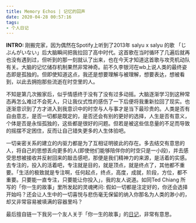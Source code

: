 ```yaml
---
title: Memory Echos | 记忆的回声
date: 2020-04-28 00:57:16
tags:
- 个人日记
---
```

<b>INTRO: </b> 刚搬完家，因为偶然在Spotify上听到了2013年 salyu x salyu 的歌 「じぶんがいない」后大脑瞬间把我拉回了高中时代。这首歌在当时循环了几遍后就再也没有遇到过，但听到的那一刻就认了出来，也在今天才知道这首歌与攻壳机动队有关。大脑的记忆储存机制果然非常神奇。前不久李银河在wb上说人类的最终姿态即是孤独的。但即使知道这点，我还是想要理解与被理解，想要表达，想被看到，以此去拥抱那些流逝在时空里的人。

不知是第几次搬家后，似乎情感终于没有了没有过多动摇。大脑逐渐学习到这种常态再怎么难过不会死人，只让我仪式性的感伤了一下后便将我重新拉回了现实。也逐渐意识到了方才进入到我意识中的时空与人与事才是当下最珍贵的。人类是否有自由意志，是否一切都是既定的，是否还会有别的更好的选择，人生是否有意义，个体是否是永恒孤独的，这些都是很好的问题。但若是被这些信息量的不足而导致的摇摆不定困住，反而让自己错失更多的人生体验吧。

一切亲密关系的建立的内驱力都是为了互相证明彼此的存在。多去结交有意思的人，将自己的思想丢向更多的人(即使他们能够陪伴你的时空只是一小段)，并去感受思想被接收并反射回来的敲击感吧，那便是我们精神力的来源，是活着的实感。去专注的，投入的活着吧，专注就是目的，就是顶点，就是终点了，其他都不重要。「生活的极致就是专注啊，任何起点，终点，高度，成就，阶段，方位，都不重要。只要能一直专注，只要能让你投入」，我的友人说道。如同Ted Chiang 所写的「你一生的故事」里所发起的灵魂拷问: 假如一切都是注定好的，你还会选择开始吗？还会让人生中的一切喜悦与悲伤毫无保留的纳入你那名为人类的渺小的，却又非常容易被填满的容器里吗？

最后擅自链一下我另一个友人关于「你一生的故事」的<a  href = http://wjw12.github.io/2017/02/01/Arrival/>日记</a>，非常有意思。

